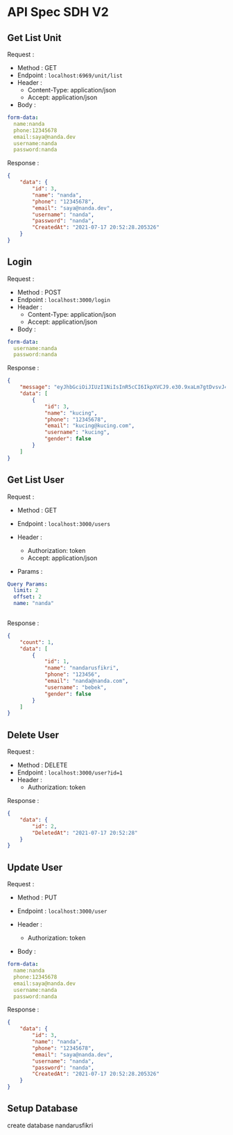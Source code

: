 
# API Spec SDH V2


## Get List Unit

Request :
- Method : GET
- Endpoint : `localhost:6969/unit/list`
- Header :
    - Content-Type: application/json
    - Accept: application/json
- Body :

```yaml
form-data:
  name:nanda
  phone:12345678
  email:saya@nanda.dev
  username:nanda
  password:nanda

```

Response :

```json 
{
    "data": {
        "id": 3,
        "name": "nanda",
        "phone": "12345678",
        "email": "saya@nanda.dev",
        "username": "nanda",
        "password": "nanda",
        "CreatedAt": "2021-07-17 20:52:28.205326"
    }
}
```

## Login

Request :
- Method : POST
- Endpoint : `localhost:3000/login`
- Header :
    - Content-Type: application/json
    - Accept: application/json
- Body :

```yaml
form-data:
  username:nanda
  password:nanda

```

Response :

```json 
{
    "message": "eyJhbGciOiJIUzI1NiIsInR5cCI6IkpXVCJ9.e30.9xaLm7gtDvsvJ4wgmsAvZoOZfAgN7HUAc2htDY9hT2g",
    "data": [
        {
            "id": 3,
            "name": "kucing",
            "phone": "12345678",
            "email": "kucing@kucing.com",
            "username": "kucing",
            "gender": false
        }
    ]
}
```


## Get List User

Request :
- Method : GET
- Endpoint : `localhost:3000/users`
- Header :
    - Authorization: token
    - Accept: application/json

- Params :

```yaml
Query Params:
  limit: 2
  offset: 2
  name: "nanda"
  
```

Response :

```json 
{
    "count": 1,
    "data": [
        {
            "id": 1,
            "name": "nandarusfikri",
            "phone": "123456",
            "email": "nanda@nanda.com",
            "username": "bebek",
            "gender": false
        }
    ]
}
```



## Delete User

Request :
- Method : DELETE
- Endpoint : `localhost:3000/user?id=1`
- Header :
    - Authorization: token

Response :

```json 
{
    "data": {
        "id": 2,
        "DeletedAt": "2021-07-17 20:52:28"
    }
}
```


## Update User

Request :
- Method : PUT
- Endpoint : `localhost:3000/user`
- Header :
    - Authorization: token

- Body :

```yaml
form-data:
  name:nanda
  phone:12345678
  email:saya@nanda.dev
  username:nanda
  password:nanda

```

Response :

```json 
{
    "data": {
        "id": 3,
        "name": "nanda",
        "phone": "12345678",
        "email": "saya@nanda.dev",
        "username": "nanda",
        "password": "nanda",
        "CreatedAt": "2021-07-17 20:52:28.205326"
    }
}
```

## Setup Database
create database nandarusfikri 

